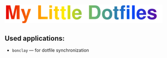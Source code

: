<h1 align="center"><img src="mld.svg" alt="My Little Dotfiles" /></h1>

## Used applications:
- `bonclay` — for dotfile synchronization
